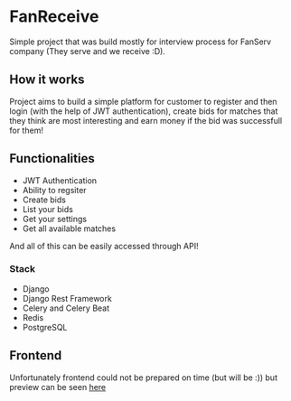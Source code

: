 # FanReceive

Simple project that was build mostly for interview process for FanServ company (They serve and we receive :D).

## How it works

Project aims to build a simple platform for customer to register and then login (with the help of JWT authentication), create bids for matches that 
they think are most interesting and earn money if the bid was successfull for them!

## Functionalities
* JWT Authentication
* Ability to regsiter
* Create bids
* List your bids
* Get your settings
* Get all available matches

And all of this can be easily accessed through API!

### Stack
* Django
* Django Rest Framework
* Celery and Celery Beat
* Redis 
* PostgreSQL


## Frontend

Unfortunately frontend could not be prepared on time (but will be :)) but preview can be seen [here](https://main.d17vgy4a2tljde.amplifyapp.com/)